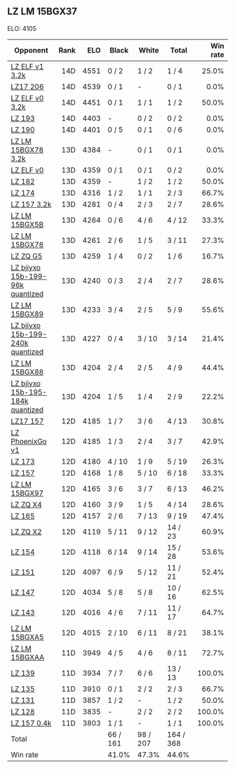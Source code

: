 ## LZ LM 15BGX37 ##

ELO: 4105

Opponent | Rank | ELO | Black | White | Total | Win rate
---------|-----:|----:|-------|-------|-------|-------:
[LZ ELF v1 3.2k](LZ%20ELF%20v1%203.2k.md) | 14D | 4551 | 0 / 2 | 1 / 2 | 1 / 4 | 25.0%
[LZ17 206](LZ17%20206.md) | 14D | 4539 | 0 / 1 | - | 0 / 1 | 0.0%
[LZ ELF v0 3.2k](LZ%20ELF%20v0%203.2k.md) | 14D | 4451 | 0 / 1 | 1 / 1 | 1 / 2 | 50.0%
[LZ 193](LZ%20193.md) | 14D | 4403 | - | 0 / 2 | 0 / 2 | 0.0%
[LZ 190](LZ%20190.md) | 14D | 4401 | 0 / 5 | 0 / 1 | 0 / 6 | 0.0%
[LZ LM 15BGX78 3.2k](LZ%20LM%2015BGX78%203.2k.md) | 13D | 4384 | - | 0 / 1 | 0 / 1 | 0.0%
[LZ ELF v0](LZ%20ELF%20v0.md) | 13D | 4359 | 0 / 1 | 0 / 1 | 0 / 2 | 0.0%
[LZ 182](LZ%20182.md) | 13D | 4359 | - | 1 / 2 | 1 / 2 | 50.0%
[LZ 174](LZ%20174.md) | 13D | 4316 | 1 / 2 | 1 / 1 | 2 / 3 | 66.7%
[LZ 157 3.2k](LZ%20157%203.2k.md) | 13D | 4281 | 0 / 4 | 2 / 3 | 2 / 7 | 28.6%
[LZ LM 15BGX5B](LZ%20LM%2015BGX5B.md) | 13D | 4264 | 0 / 6 | 4 / 6 | 4 / 12 | 33.3%
[LZ LM 15BGX78](LZ%20LM%2015BGX78.md) | 13D | 4261 | 2 / 6 | 1 / 5 | 3 / 11 | 27.3%
[LZ ZQ G5](LZ%20ZQ%20G5.md) | 13D | 4259 | 1 / 4 | 0 / 2 | 1 / 6 | 16.7%
[LZ bjiyxo 15b-199-96k quantized](LZ%20bjiyxo%2015b-199-96k%20quantized.md) | 13D | 4240 | 0 / 3 | 2 / 4 | 2 / 7 | 28.6%
[LZ LM 15BGX89](LZ%20LM%2015BGX89.md) | 13D | 4233 | 3 / 4 | 2 / 5 | 5 / 9 | 55.6%
[LZ bjiyxo 15b-199-240k quantized](LZ%20bjiyxo%2015b-199-240k%20quantized.md) | 13D | 4227 | 0 / 4 | 3 / 10 | 3 / 14 | 21.4%
[LZ LM 15BGX88](LZ%20LM%2015BGX88.md) | 13D | 4204 | 2 / 4 | 2 / 5 | 4 / 9 | 44.4%
[LZ bjiyxo 15b-195-184k quantized](LZ%20bjiyxo%2015b-195-184k%20quantized.md) | 13D | 4204 | 1 / 5 | 1 / 4 | 2 / 9 | 22.2%
[LZ17 157](LZ17%20157.md) | 12D | 4185 | 1 / 7 | 3 / 6 | 4 / 13 | 30.8%
[LZ PhoenixGo v1](LZ%20PhoenixGo%20v1.md) | 12D | 4185 | 1 / 3 | 2 / 4 | 3 / 7 | 42.9%
[LZ 173](LZ%20173.md) | 12D | 4180 | 4 / 10 | 1 / 9 | 5 / 19 | 26.3%
[LZ 157](LZ%20157.md) | 12D | 4168 | 1 / 8 | 5 / 10 | 6 / 18 | 33.3%
[LZ LM 15BGX97](LZ%20LM%2015BGX97.md) | 12D | 4165 | 3 / 6 | 3 / 7 | 6 / 13 | 46.2%
[LZ ZQ X4](LZ%20ZQ%20X4.md) | 12D | 4160 | 3 / 9 | 1 / 5 | 4 / 14 | 28.6%
[LZ 165](LZ%20165.md) | 12D | 4157 | 2 / 6 | 7 / 13 | 9 / 19 | 47.4%
[LZ ZQ X2](LZ%20ZQ%20X2.md) | 12D | 4119 | 5 / 11 | 9 / 12 | 14 / 23 | 60.9%
[LZ 154](LZ%20154.md) | 12D | 4118 | 6 / 14 | 9 / 14 | 15 / 28 | 53.6%
[LZ 151](LZ%20151.md) | 12D | 4097 | 6 / 9 | 5 / 12 | 11 / 21 | 52.4%
[LZ 147](LZ%20147.md) | 12D | 4034 | 5 / 8 | 5 / 8 | 10 / 16 | 62.5%
[LZ 143](LZ%20143.md) | 12D | 4016 | 4 / 6 | 7 / 11 | 11 / 17 | 64.7%
[LZ LM 15BGXA5](LZ%20LM%2015BGXA5.md) | 12D | 4015 | 2 / 10 | 6 / 11 | 8 / 21 | 38.1%
[LZ LM 15BGXAA](LZ%20LM%2015BGXAA.md) | 11D | 3949 | 4 / 5 | 4 / 6 | 8 / 11 | 72.7%
[LZ 139](LZ%20139.md) | 11D | 3934 | 7 / 7 | 6 / 6 | 13 / 13 | 100.0%
[LZ 135](LZ%20135.md) | 11D | 3910 | 0 / 1 | 2 / 2 | 2 / 3 | 66.7%
[LZ 131](LZ%20131.md) | 11D | 3857 | 1 / 2 | - | 1 / 2 | 50.0%
[LZ 128](LZ%20128.md) | 11D | 3835 | - | 2 / 2 | 2 / 2 | 100.0%
[LZ 157 0.4k](LZ%20157%200.4k.md) | 11D | 3803 | 1 / 1 | - | 1 / 1 | 100.0%
Total | | | 66 / 161 | 98 / 207 | 164 / 368 | 
Win rate| | | 41.0% | 47.3% | 44.6% | 
